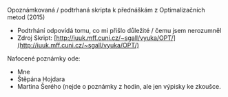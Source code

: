 Opoznámkovaná / podtrhaná skripta k přednáškám z Optimalizačních metod (2015)
- Podtrhání odpovídá tomu, co mi přišlo důležité / čemu jsem nerozumněl
- Zdroj Skript: [http://iuuk.mff.cuni.cz/~sgall/vyuka/OPT/](http://iuuk.mff.cuni.cz/~sgall/vyuka/OPT/)

Nafocené poznámky ode:
- Mne
- Štěpána Hojdara
- Martina Šerého (nejde o poznámky z hodin, ale jen výpisky ke zkoušce.
